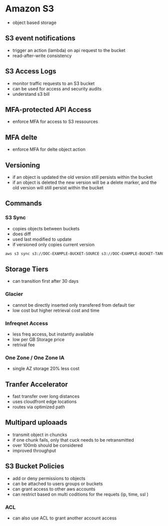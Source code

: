 # Amazon S3
- object based storage



## S3 event notifications
- trigger an action (lambda) on api request to the bucket
- read-after-write consistency
## S3 Access Logs
- monitor traffic requests to an S3 bucket
- can be used for access and security audits
- understand s3 bill

## MFA-protected API Access
- enforce MFA for access to S3 ressources
## MFA delte
- enforce MFA for delte object action
## Versioning
- if an object is updated the old version still persists within the bucket
- if an object is deleted the new version will be a delete marker, and the old version will still persist within the bucket
## Commands 
### S3 Sync
- copies objects between buckets
- does diff
- used last modified to update
- if versioned only copies current version
```bash
aws s3 sync s3://DOC-EXAMPLE-BUCKET-SOURCE s3://DOC-EXAMPLE-BUCKET-TARGET
```
## Storage Tiers
- can transition first after 30 days
### Glacier
- cannot be directly inserted only transfered from default tier
- low cost but higher retrieval cost and time

### Infreqnet Access
- less freq access, but instantly available
- low per GB Storage price
- retrival fee
### One Zone / One Zone IA
- single AZ storage 20% less cost

## Tranfer Accelerator
- fast transfer over long distances
- uses cloudfront edge locations
- routes via optimized path

## Multipard uploaads
- transmit object in chuncks
- if one chunk fails, only that cuck needs to be retransmitted
- over 100mb should be considered
-  improved throughput

## S3 Bucket Policies
- add or deny permissions to objects
- can be attached to users groups or buckets
- can grant access to other aws accounts
- can restrict based on multi coditions for the requets (ip, time, ssl )

### ACL
- can also use ACL to grant another account access

